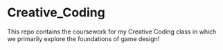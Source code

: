 # Creative_Coding
This repo contains the coursework for my Creative Coding class in which we primarily explore the foundations of game design!

